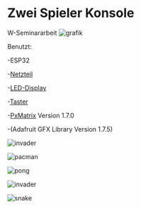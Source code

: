 # Zwei Spieler Konsole
W-Seminararbeit
![grafik](https://user-images.githubusercontent.com/62032134/113735143-40526a00-96fc-11eb-8a51-681f6bfe086e.png)

Benutzt:

-ESP32

-[Netzteil](https://www.amazon.de/LEICKE-ULL-Netzteil-Stripe-WS2811-WS2881/dp/B07YWSBFV5)

-[LED-Display](https://www.amazon.de/LED-Modul-Kontrast-Verh%C3%A4ltnis-2121-SMD-16-Scan/dp/B06ZYYDK3B)

-[Taster](https://www.amazon.de/Gobesty-Momentary-Druckschalter-Druckknopf-Wasserdicht/dp/B0839C1WHV)

-[PxMatrix](https://github.com/2dom/PxMatrix) Version 1.7.0

-(Adafruit GFX Library Version 1.7.5)


![invader ](https://user-images.githubusercontent.com/62032134/193143406-72f59c0d-b190-45c4-b6d8-282d6cb65ae1.jpg)

![pacman](https://user-images.githubusercontent.com/62032134/193143452-21fc7df2-1830-478f-a4fb-64d91af7b8ce.jpg)

![pong](https://user-images.githubusercontent.com/62032134/193143467-28528804-eaaf-4376-a6e8-60e7b4a7b12a.jpg)

![invader ](https://user-images.githubusercontent.com/62032134/193143505-36994f49-d7e5-44a6-8b22-893a315b0ece.jpg)

![snake](https://user-images.githubusercontent.com/62032134/193143696-659ce003-177c-4ac2-a878-b2b622c233b2.jpg)
